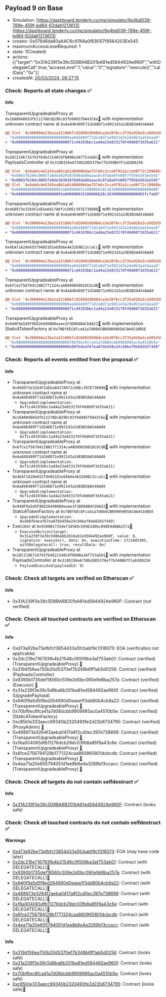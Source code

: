 ## Payload 9 on Base

- Simulation: [https://dashboard.tenderly.co/me/simulator/6e4bd039-789e-459f-bd84-62dab1213613](https://dashboard.tenderly.co/me/simulator/6e4bd039-789e-459f-bd84-62dab1213613)
- creator: 0x076d6da60aAAC6c97A8a0fE8057f9564203Ee545
- maximumAccessLevelRequired: 1
- state: 1(Created)
- actions: [{"target":"0x31A239f3e39c5D8BA6B201bA81ed584492Ae960F","withDelegateCall":true,"accessLevel":1,"value":"0","signature":"execute()","callData":"0x"}]
- createdAt: [20/03/2024, 08:27:15](https://basescan.org/tx/0xe6012b7767f9a43491e2ffe1a732204fc206f699e6b0403a7a747a18b23c4975)

### Check: Reports all state changes :white_check_mark:

#### Info


TransparentUpgradeableProxy at `0x16A004065dfb11276DcB29Dc03fb8A85f9A43C6e`[:ghost:](https://github.com/bgd-labs/aave-address-book "AaveV3Base.ASSETS.cbETH.STATA_TOKEN") with implementation unknown contract name at `0xAa84D489F71d2A8D71e992143a2dE8B3AA54AAA9`
```diff
@@ Slot `0x360894a13ba1a3210667c828492db98dca3e2076cc3735a920a3ca505d382bbc` @@
- "0x000000000000000000000000aa84d489f71d2a8d71e992143a2de8b3aa54aaa9"
+ "0x000000000000000000000000f1cd4193bbc1ad4a23e833170f49d60f3d35a621"
```

TransparentUpgradeableProxy at `0x2DC219E716793fb4b21548C0f009Ba3Af753ab01`[:ghost:](https://github.com/bgd-labs/aave-address-book "GovernanceV3Base.PAYLOADS_CONTROLLER") with implementation PayloadsController at `0x319D156eA750b20D5370ef7b348B6fF1ab5D0256`
```diff
@@ Slot `0x8a8dc4e5242ea8b1ab1d60606dae757e6c2cca9f92a2cced9f72c19960bcb458` @@
- "0x0065fb284c0065fa9de30201076d6da60aaac6c97a8a0fe8057f9564203ee545"
+ "0x0065fb284c0065fa9de30301076d6da60aaac6c97a8a0fe8057f9564203ee545"
@@ Slot `0x8a8dc4e5242ea8b1ab1d60606dae757e6c2cca9f92a2cced9f72c19960bcb459` @@
- "0x000000000000000000093a800000015180006628c26300000000000000000000"
+ "0x000000000000000000093a800000015180006628c26300000000000065fc7ab9"
```

TransparentUpgradeableProxy at `0x468973e3264F2aEba0417A8f2cD0Ec397E738898`[:ghost:](https://github.com/bgd-labs/aave-address-book "AaveV3Base.ASSETS.WETH.STATA_TOKEN") with implementation unknown contract name at `0xAa84D489F71d2A8D71e992143a2dE8B3AA54AAA9`
```diff
@@ Slot `0x360894a13ba1a3210667c828492db98dca3e2076cc3735a920a3ca505d382bbc` @@
- "0x000000000000000000000000aa84d489f71d2a8d71e992143a2de8b3aa54aaa9"
+ "0x000000000000000000000000f1cd4193bbc1ad4a23e833170f49d60f3d35a621"
```

TransparentUpgradeableProxy at `0x4EA71A20e655794051D1eE8b6e4A3269B13ccaCc`[:ghost:](https://github.com/bgd-labs/aave-address-book "AaveV3Base.ASSETS.USDC.STATA_TOKEN") with implementation unknown contract name at `0xAa84D489F71d2A8D71e992143a2dE8B3AA54AAA9`
```diff
@@ Slot `0x360894a13ba1a3210667c828492db98dca3e2076cc3735a920a3ca505d382bbc` @@
- "0x000000000000000000000000aa84d489f71d2a8d71e992143a2de8b3aa54aaa9"
+ "0x000000000000000000000000f1cd4193bbc1ad4a23e833170f49d60f3d35a621"
```

TransparentUpgradeableProxy at `0x6fCe2756794128B1771324caA860965801DCbCdB`[:ghost:](https://github.com/bgd-labs/aave-address-book "AaveV3Base.ASSETS.USDbC.STATA_TOKEN") with implementation unknown contract name at `0xAa84D489F71d2A8D71e992143a2dE8B3AA54AAA9`
```diff
@@ Slot `0x360894a13ba1a3210667c828492db98dca3e2076cc3735a920a3ca505d382bbc` @@
- "0x000000000000000000000000aa84d489f71d2a8d71e992143a2de8b3aa54aaa9"
+ "0x000000000000000000000000f1cd4193bbc1ad4a23e833170f49d60f3d35a621"
```

TransparentUpgradeableProxy at `0x940F9a5d5F9ED264990D0eaee1F3DD60B4Cb9A22`[:ghost:](https://github.com/bgd-labs/aave-address-book "AaveV3Base.STATIC_A_TOKEN_FACTORY") with implementation StaticATokenFactory at `0x70Bf6EC6Fca41a7d08dCBB9909985AC0A4510B5E`
```diff
@@ Slot `0x360894a13ba1a3210667c828492db98dca3e2076cc3735a920a3ca505d382bbc` @@
- "0x00000000000000000000000070bf6ec6fca41a7d08dcbb9909985ac0a4510b5e"
+ "0x000000000000000000000000e88fb4eaf67ea87bb458e24c94bef0eb02b5f449"
```


### Check: Reports all events emitted from the proposal :white_check_mark:

#### Info

- TransparentUpgradeableProxy at `0x468973e3264F2aEba0417A8f2cD0Ec397E738898`[:ghost:](https://github.com/bgd-labs/aave-address-book "AaveV3Base.ASSETS.WETH.STATA_TOKEN") with implementation unknown contract name at `0xAa84D489F71d2A8D71e992143a2dE8B3AA54AAA9`
  - `Upgraded(implementation: 0xf1cd4193bbc1ad4a23e833170f49d60f3d35a621)`
- TransparentUpgradeableProxy at `0x16A004065dfb11276DcB29Dc03fb8A85f9A43C6e`[:ghost:](https://github.com/bgd-labs/aave-address-book "AaveV3Base.ASSETS.cbETH.STATA_TOKEN") with implementation unknown contract name at `0xAa84D489F71d2A8D71e992143a2dE8B3AA54AAA9`
  - `Upgraded(implementation: 0xf1cd4193bbc1ad4a23e833170f49d60f3d35a621)`
- TransparentUpgradeableProxy at `0x6fCe2756794128B1771324caA860965801DCbCdB`[:ghost:](https://github.com/bgd-labs/aave-address-book "AaveV3Base.ASSETS.USDbC.STATA_TOKEN") with implementation unknown contract name at `0xAa84D489F71d2A8D71e992143a2dE8B3AA54AAA9`
  - `Upgraded(implementation: 0xf1cd4193bbc1ad4a23e833170f49d60f3d35a621)`
- TransparentUpgradeableProxy at `0x4EA71A20e655794051D1eE8b6e4A3269B13ccaCc`[:ghost:](https://github.com/bgd-labs/aave-address-book "AaveV3Base.ASSETS.USDC.STATA_TOKEN") with implementation unknown contract name at `0xAa84D489F71d2A8D71e992143a2dE8B3AA54AAA9`
  - `Upgraded(implementation: 0xf1cd4193bbc1ad4a23e833170f49d60f3d35a621)`
- TransparentUpgradeableProxy at `0x940F9a5d5F9ED264990D0eaee1F3DD60B4Cb9A22`[:ghost:](https://github.com/bgd-labs/aave-address-book "AaveV3Base.STATIC_A_TOKEN_FACTORY") with implementation StaticATokenFactory at `0x70Bf6EC6Fca41a7d08dCBB9909985AC0A4510B5E`
  - `Upgraded(implementation: 0xe88fb4eaf67ea87bb458e24c94bef0eb02b5f449)`
- Executor at `0x9390B1735def18560c509E2d0bc090E9d6BA257a`[:ghost:](https://github.com/bgd-labs/aave-address-book "AaveV3Base.ACL_ADMIN, GovernanceV3Base.EXECUTOR_LVL_1")
  - `ExecutedAction(target: 0x31a239f3e39c5d8ba6b201ba81ed584492ae960f, value: 0, signature: execute(), data: 0x, executionTime: 1711045305, withDelegatecall: true, resultData: 0x)`
- TransparentUpgradeableProxy at `0x2DC219E716793fb4b21548C0f009Ba3Af753ab01`[:ghost:](https://github.com/bgd-labs/aave-address-book "GovernanceV3Base.PAYLOADS_CONTROLLER") with implementation PayloadsController at `0x319D156eA750b20D5370ef7b348B6fF1ab5D0256`
  - `PayloadExecuted(payloadId: 9)`

### Check: Check all targets are verified on Etherscan :white_check_mark:

#### Info

- 0x31A239f3e39c5D8BA6B201bA81ed584492Ae960F: Contract (not verified) 

### Check: Check all touched contracts are verified on Etherscan :white_check_mark:

#### Info

- 0xd73a92be73efbfcf3854433a5fcbabf9c1316073: EOA (verification not applicable)
- 0x2dc219e716793fb4b21548c0f009ba3af753ab01: Contract (verified) (TransparentUpgradeableProxy) [:ghost:](https://github.com/bgd-labs/aave-address-book "GovernanceV3Base.PAYLOADS_CONTROLLER")
- 0x319d156ea750b20d5370ef7b348b6ff1ab5d0256: Contract (verified) (PayloadsController) 
- 0x9390b1735def18560c509e2d0bc090e9d6ba257a: Contract (verified) (Executor) [:ghost:](https://github.com/bgd-labs/aave-address-book "AaveV3Base.ACL_ADMIN, GovernanceV3Base.EXECUTOR_LVL_1")
- 0x31a239f3e39c5d8ba6b201ba81ed584492ae960f: Contract (verified) (UpgradePayload) 
- 0x940f9a5d5f9ed264990d0eaee1f3dd60b4cb9a22: Contract (verified) (TransparentUpgradeableProxy) [:ghost:](https://github.com/bgd-labs/aave-address-book "AaveV3Base.STATIC_A_TOKEN_FACTORY")
- 0x70bf6ec6fca41a7d08dcbb9909985ac0a4510b5e: Contract (verified) (StaticATokenFactory) 
- 0xc85b1e333aecc99340b2320493fe2d22b8734795: Contract (verified) (ProxyAdmin) [:ghost:](https://github.com/bgd-labs/aave-address-book "MiscBase.PROXY_ADMIN")
- 0x468973e3264f2aeba0417a8f2cd0ec397e738898: Contract (verified) (TransparentUpgradeableProxy) [:ghost:](https://github.com/bgd-labs/aave-address-book "AaveV3Base.ASSETS.WETH.STATA_TOKEN")
- 0x16a004065dfb11276dcb29dc03fb8a85f9a43c6e: Contract (verified) (TransparentUpgradeableProxy) [:ghost:](https://github.com/bgd-labs/aave-address-book "AaveV3Base.ASSETS.cbETH.STATA_TOKEN")
- 0x6fce2756794128b1771324caa860965801dcbcdb: Contract (verified) (TransparentUpgradeableProxy) [:ghost:](https://github.com/bgd-labs/aave-address-book "AaveV3Base.ASSETS.USDbC.STATA_TOKEN")
- 0x4ea71a20e655794051d1ee8b6e4a3269b13ccacc: Contract (verified) (TransparentUpgradeableProxy) [:ghost:](https://github.com/bgd-labs/aave-address-book "AaveV3Base.ASSETS.USDC.STATA_TOKEN")

### Check: Check all targets do not contain selfdestruct :white_check_mark:

#### Info

- [0x31A239f3e39c5D8BA6B201bA81ed584492Ae960F](https://basescan.org/address/0x31A239f3e39c5D8BA6B201bA81ed584492Ae960F): Contract (looks safe)

### Check: Check all touched contracts do not contain selfdestruct :white_check_mark:

#### Warnings

- [0xd73a92be73efbfcf3854433a5fcbabf9c1316073](https://basescan.org/address/0xd73a92be73efbfcf3854433a5fcbabf9c1316073): EOA (may have code later)
- [0x2dc219e716793fb4b21548c0f009ba3af753ab01](https://basescan.org/address/0x2dc219e716793fb4b21548c0f009ba3af753ab01): Contract (with DELEGATECALL)[:ghost:](https://github.com/bgd-labs/aave-address-book "GovernanceV3Base.PAYLOADS_CONTROLLER")
- [0x9390b1735def18560c509e2d0bc090e9d6ba257a](https://basescan.org/address/0x9390b1735def18560c509e2d0bc090e9d6ba257a): Contract (with DELEGATECALL)[:ghost:](https://github.com/bgd-labs/aave-address-book "AaveV3Base.ACL_ADMIN, GovernanceV3Base.EXECUTOR_LVL_1")
- [0x940f9a5d5f9ed264990d0eaee1f3dd60b4cb9a22](https://basescan.org/address/0x940f9a5d5f9ed264990d0eaee1f3dd60b4cb9a22): Contract (with DELEGATECALL)[:ghost:](https://github.com/bgd-labs/aave-address-book "AaveV3Base.STATIC_A_TOKEN_FACTORY")
- [0x468973e3264f2aeba0417a8f2cd0ec397e738898](https://basescan.org/address/0x468973e3264f2aeba0417a8f2cd0ec397e738898): Contract (with DELEGATECALL)[:ghost:](https://github.com/bgd-labs/aave-address-book "AaveV3Base.ASSETS.WETH.STATA_TOKEN")
- [0x16a004065dfb11276dcb29dc03fb8a85f9a43c6e](https://basescan.org/address/0x16a004065dfb11276dcb29dc03fb8a85f9a43c6e): Contract (with DELEGATECALL)[:ghost:](https://github.com/bgd-labs/aave-address-book "AaveV3Base.ASSETS.cbETH.STATA_TOKEN")
- [0x6fce2756794128b1771324caa860965801dcbcdb](https://basescan.org/address/0x6fce2756794128b1771324caa860965801dcbcdb): Contract (with DELEGATECALL)[:ghost:](https://github.com/bgd-labs/aave-address-book "AaveV3Base.ASSETS.USDbC.STATA_TOKEN")
- [0x4ea71a20e655794051d1ee8b6e4a3269b13ccacc](https://basescan.org/address/0x4ea71a20e655794051d1ee8b6e4a3269b13ccacc): Contract (with DELEGATECALL)[:ghost:](https://github.com/bgd-labs/aave-address-book "AaveV3Base.ASSETS.USDC.STATA_TOKEN")

#### Info

- [0x319d156ea750b20d5370ef7b348b6ff1ab5d0256](https://basescan.org/address/0x319d156ea750b20d5370ef7b348b6ff1ab5d0256): Contract (looks safe)
- [0x31a239f3e39c5d8ba6b201ba81ed584492ae960f](https://basescan.org/address/0x31a239f3e39c5d8ba6b201ba81ed584492ae960f): Contract (looks safe)
- [0x70bf6ec6fca41a7d08dcbb9909985ac0a4510b5e](https://basescan.org/address/0x70bf6ec6fca41a7d08dcbb9909985ac0a4510b5e): Contract (looks safe)
- [0xc85b1e333aecc99340b2320493fe2d22b8734795](https://basescan.org/address/0xc85b1e333aecc99340b2320493fe2d22b8734795): Contract (looks safe)[:ghost:](https://github.com/bgd-labs/aave-address-book "MiscBase.PROXY_ADMIN")

